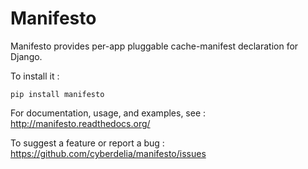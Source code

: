 Manifesto
=========

Manifesto provides per-app pluggable cache-manifest declaration for Django.

To install it :

    pip install manifesto


For documentation, usage, and examples, see :
http://manifesto.readthedocs.org/

To suggest a feature or report a bug :
https://github.com/cyberdelia/manifesto/issues
